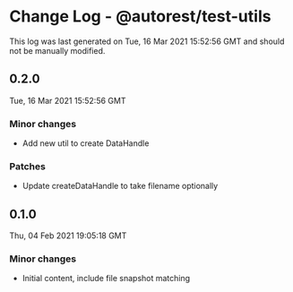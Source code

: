 # Change Log - @autorest/test-utils

This log was last generated on Tue, 16 Mar 2021 15:52:56 GMT and should not be manually modified.

## 0.2.0
Tue, 16 Mar 2021 15:52:56 GMT

### Minor changes

- Add new util to create DataHandle

### Patches

- Update createDataHandle to take filename optionally

## 0.1.0
Thu, 04 Feb 2021 19:05:18 GMT

### Minor changes

- Initial content, include file snapshot matching

